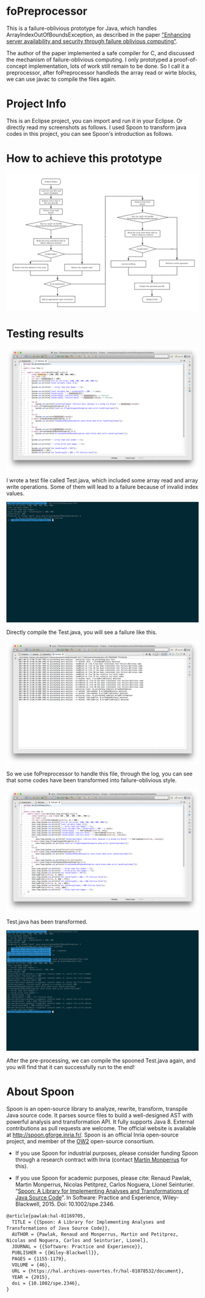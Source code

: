 # foPreprocessor
This is a failure-oblivious prototype for Java, which handles ArrayIndexOutOfBoundsException, as described in the paper ["Enhancing server availability and security through failure oblivious computing"](https://www.google.com.hk/url?sa=t&rct=j&q=&esrc=s&source=web&cd=1&cad=rja&uact=8&ved=0ahUKEwiqmrzD_PvVAhUEf7wKHQK0CgMQFggkMAA&url=%68%74%74%70%73%3a%2f%2f%70%65%6f%70%6c%65%2e%63%73%61%69%6c%2e%6d%69%74%2e%65%64%75%2f%72%69%6e%61%72%64%2f%70%61%70%65%72%2f%6f%73%64%69%30%34%2e%70%64%66&usg=AFQjCNHb63_6oMCpTUpRghm_6ZWWTg7pYQ).

The author of the paper implemented a safe compiler for C, and discussed the mechanism of failure-oblivious computing. I only prototyped a proof-of-concept implementation, lots of work still remain to be done. So I call it a preprocessor, after foPreprocessor handleds the array read or wirte blocks, we can use javac to compile the files again.

# Project Info
This is an Eclipse project, you can import and run it in your Eclipse. Or directly read my screenshots as follows. I used Spoon to transform java codes in this project, you can see Spoon's introduction as follows.

# How to achieve this prototype

![](docs/images/FoPreprocessor.png)

# Testing results

![](docs/images/TestJavaFile.png)

I wrote a test file called Test.java, which included some array read and array write operations. Some of them will lead to a failure because of invalid index values.

![](docs/images/Before.png)

Directly compile the Test.java, you will see a failure like this.

![](docs/images/AnalysisResult.png)

So we use foPreprocessor to handle this file, through the log, you can see that some codes have been transformed into failure-oblivious style.

![](docs/images/SpoonedJavaFile.png)

Test.java has been transformed.

![](docs/images/After.png)

After the pre-processing, we can compile the spooned Test.java again, and you will find that it can successfully run to the end!

# About Spoon

Spoon is an open-source library to analyze, rewrite, transform, transpile Java source code. It parses source files to build a well-designed AST with powerful analysis and transformation API. It fully supports Java 8.
External contributions as pull requests are welcome.
The official website is available at <http://spoon.gforge.inria.fr/>.
Spoon is an official Inria open-source project, and member of the [OW2](https://www.ow2.org/) open-source consortium.

- If you use Spoon for industrial purposes, please consider funding Spoon through a research contract with Inria (contact [Martin Monperrus](http://monperrus.net/martin/) for this).

- If you use Spoon for academic purposes, please cite: Renaud Pawlak, Martin Monperrus, Nicolas Petitprez, Carlos Noguera, Lionel Seinturier. “[Spoon: A Library for Implementing Analyses and Transformations of Java Source Code](https://hal.archives-ouvertes.fr/hal-01078532/document)”. In Software: Practice and Experience, Wiley-Blackwell, 2015. Doi: 10.1002/spe.2346.

```
@article{pawlak:hal-01169705,
  TITLE = {{Spoon: A Library for Implementing Analyses and Transformations of Java Source Code}},
  AUTHOR = {Pawlak, Renaud and Monperrus, Martin and Petitprez, Nicolas and Noguera, Carlos and Seinturier, Lionel},
  JOURNAL = {{Software: Practice and Experience}},
  PUBLISHER = {{Wiley-Blackwell}},
  PAGES = {1155-1179},
  VOLUME = {46},
  URL = {https://hal.archives-ouvertes.fr/hal-01078532/document},
  YEAR = {2015},
  doi = {10.1002/spe.2346},
}
